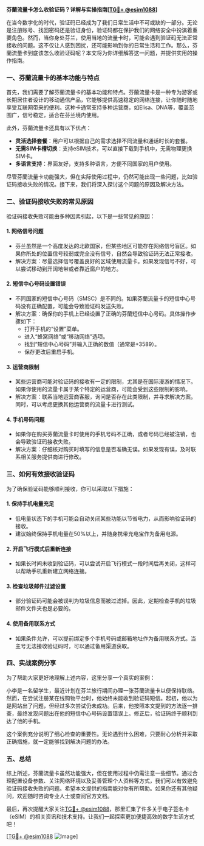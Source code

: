 **芬蘭流量卡怎么收验证码？详解与实操指南[[TG💪+ @esim1088](https://t.me/s/esim1088)]**

在当今数字化的时代，验证码已经成为了我们日常生活中不可或缺的一部分。无论是注册账号、找回密码还是验证身份，验证码都在保护我们的网络安全中扮演着重要角色。然而，当你身处芬兰，使用当地的流量卡时，可能会遇到验证码无法正常接收的问题。这不仅让人感到困扰，还可能影响到你的日常生活和工作。那么，芬蘭流量卡到底该怎么收验证码呢？本文将为你详细解答这一问题，并提供实用的操作指南。

### 一、芬蘭流量卡的基本功能与特点

首先，我们需要了解芬蘭流量卡的基本功能和特点。芬蘭流量卡是一种专为游客或长期居住者设计的移动通信产品，它能够提供高速稳定的网络连接，让你随时随地享受互联网带来的便利。这种卡通常支持多种运营商，如Elisa、DNA等，覆盖范围广，信号稳定，适合在芬兰境内使用。

此外，芬蘭流量卡还具有以下优点：
- **灵活选择套餐**：用户可以根据自己的需求选择不同流量和通话时长的套餐。
- **无需SIM卡槽切换**：支持eSIM技术，可以直接下载到手机中，无需物理更换SIM卡。
- **多语言支持**：界面友好，支持多种语言，方便不同国家的用户使用。

尽管芬蘭流量卡功能强大，但在实际使用过程中，仍然可能出现一些问题，比如验证码接收失败的情况。接下来，我们将深入探讨这个问题的原因及解决方法。

### 二、验证码接收失败的常见原因

验证码接收失败可能由多种因素引起，以下是一些常见的原因：

#### 1. **网络信号问题**
   - 芬兰虽然是一个高度发达的北欧国家，但某些地区可能存在网络信号盲区。如果你所处的位置信号较弱或完全没有信号，自然会导致验证码无法正常接收。
   - 解决方案：尽量选择信号覆盖良好的区域使用流量卡。如果发现信号不好，可以尝试移动到开阔地带或者靠近窗户的地方。

#### 2. **短信中心号码设置错误**
   - 不同国家的短信中心号码（SMSC）是不同的。如果芬蘭流量卡的短信中心号码没有正确配置，可能会导致验证码发送失败。
   - 解决方案：确保你的手机上已经设置了正确的芬蘭短信中心号码。具体操作步骤如下：
     - 打开手机的“设置”菜单。
     - 进入“蜂窝网络”或“移动网络”选项。
     - 找到“短信中心号码”并输入正确的数值（通常是+3589）。
     - 保存更改后重启手机。

#### 3. **运营商限制**
   - 某些运营商可能对验证码的接收有一定的限制，尤其是在国际漫游的情况下。如果你使用的流量卡属于某个特定的运营商，可能会受到这些限制的影响。
   - 解决方案：联系当地运营商客服，询问是否存在此类限制，并寻求解决方案。同时，可以考虑更换其他运营商的流量卡进行测试。

#### 4. **手机号码问题**
   - 如果你在购买芬蘭流量卡时使用的手机号码不正确，或者号码已经被注销，也会导致验证码接收失败。
   - 解决方案：仔细核对购买时填写的信息是否准确无误。如果发现有误，及时联系相关服务提供商进行修改。

### 三、如何有效接收验证码

为了确保验证码能够顺利接收，你可以采取以下措施：

#### 1. **保持手机电量充足**
   - 低电量状态下的手机可能会自动关闭某些功能以节省电力，从而影响验证码的接收。
   - 建议始终保持手机电量在50%以上，并随身携带充电宝作为备用电源。

#### 2. **开启飞行模式后重新连接**
   - 如果长时间未收到验证码，可以尝试开启飞行模式一段时间后再关闭，这样可以帮助手机重新建立网络连接。

#### 3. **检查垃圾邮件过滤设置**
   - 部分验证码可能会被误判为垃圾信息而被过滤掉。因此，定期检查手机的垃圾邮件文件夹也是必要的。

#### 4. **使用备用联系方式**
   - 如果条件允许，可以提前绑定多个手机号码或邮箱地址作为备用联系方式。当主号无法接收验证码时，可以通过备用渠道获取。

### 四、实战案例分享

为了帮助大家更好地理解上述内容，这里分享一个真实的案例：

小李是一名留学生，最近计划在芬兰旅行期间办理一张芬蘭流量卡以便保持联络。然而，在尝试注册某在线购物平台时，他始终未能收到验证码短信。起初，他以为是网站出了问题，但经过多次尝试仍未成功。后来，他按照本文提到的方法逐一排查，最终发现问题出在他的短信中心号码设置错误上。修正后，验证码终于顺利到达了他的手机。

这个案例充分说明了细心检查的重要性。无论遇到什么困难，只要耐心分析并采取正确措施，就一定能够找到解决问题的办法。

### 五、总结

综上所述，芬蘭流量卡虽然功能强大，但在使用过程中仍需注意一些细节。通过合理配置设备参数、关注网络环境以及妥善管理个人资料等方式，我们可以有效避免验证码接收失败的问题。希望本文提供的指南能对你有所帮助。如果你还有其他疑问，欢迎随时咨询专业人士或查阅官方文档。

最后，再次提醒大家关注[TG💪+ @esim1088](https://t.me/s/esim1088)，那里汇集了许多关于电子签名卡（eSIM）的相关资讯和技术支持。让我们一起探索更加便捷高效的数字生活方式吧！

[[TG💪+ @esim1088](https://t.me/s/esim1088) ![Image](https://i.postimg.cc/4NQfJmqS/Snipaste-2025-05-13-00-14-12.png)]
